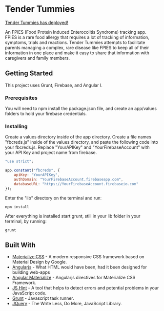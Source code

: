 # Tender Tummies

[Tender Tummies has deployed!](https://elizawmeeks.github.io/tender-tummies/#!/splash)

An FPIES (Food Protein Induced Enterocolitis Syndrome) tracking app. FPIES is a rare food allergy that requires a lot of tracking of information, symptoms, trials and reactions. Tender Tummies attempts to facilitate parents managing a complex, rare disease like FPIES to keep all of their information in one place and make it easy to share that information with caregivers and family members.

## Getting Started

This project uses Grunt, Firebase, and Angular I.

### Prerequisites

You will need to npm install the package.json file, and create an app/values folders to hold your firebase credentials.

### Installing

Create a values directory inside of the app directory. Create a file names "fbcreds.js" inside of the values directory, and paste the following code into your fbcreds.js. Replace "YourAPIKey" and "YourFirebaseAccount" with your API Key and project name from firebase.

```javascript
"use strict";

app.constant("fbcreds", {
    apiKey: "YourAPIKey",
    authDomain: "YourFirebaseAccount.firebaseapp.com",
    databaseURL: "https://YourFirebaseAccount.firebaseio.com"    
});
```

Enter the "lib" directory on the terminal and run:

```
npm install
```

After everything is installed start grunt, still in your lib folder in your terminal, by running:

```
grunt
```

## Built With

 * [Materialize CSS](http://materializecss.com/) - A modern responsive CSS framework based on Material Design by Google.
 * [Angularjs](https://angularjs.org/) - What HTML would have been, had it been designed for building web-apps
 * [Angular Materialize](https://krescruz.github.io/angular-materialize/) - Angularjs directives for Materialize CSS Framework.
 * [JS Hint](http://jshint.com/) - A tool that helps to detect errors and potential problems in your JavaScript code.
 * [Grunt](https://gruntjs.com/) - Javascript task runner.
 * [JQuery](https://jquery.com/) - The Write Less, Do More, JavaScript Library.
